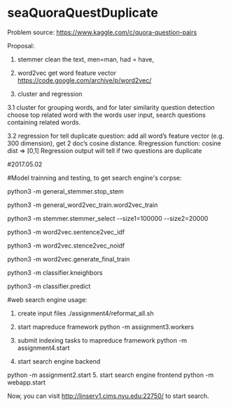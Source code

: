 # seaQuoraQuestDuplicate

Problem source:
https://www.kaggle.com/c/quora-question-pairs


Proposal: 
1. stemmer 
clean the text, men=man, had = have, 

2. word2vec get word feature vector
https://code.google.com/archive/p/word2vec/

3. cluster and regression

 3.1 cluster for grouping words, and for later similarity question detection 
choose top related word with the words user input, search questions containing related words.

 3.2 regression for tell duplicate question:
add all word’s feature vector (e.g. 300 dimension), get 2 doc’s cosine distance. Rregression function: cosine dist => [0,1] 
Regression output will tell if two questions are duplicate


#2017.05.02

#Model trainning and testing, to get search engine's corpse:

python3 -m general_stemmer.stop_stem

python3 -m general_word2vec_train.word2vec_train

python3 -m stemmer.stemmer_select --size1=100000 --size2=20000

python3 -m word2vec.sentence2vec_idf

python3 -m word2vec.stence2vec_noidf

python3 -m word2vec.generate_final_train

python3 -m classifier.kneighbors

python3 -m classifier.predict

#web search engine usage:

1. create input files
./assignment4/reformat_all.sh

2. start mapreduce framework
python -m assignment3.workers

3. submit indexing tasks to mapreduce framework
python -m assignment4.start
4. start search engine backend

python -m assignment2.start 
5. start search engine frontend
python -m webapp.start


Now, you can visit http://linserv1.cims.nyu.edu:22750/ to start search.





